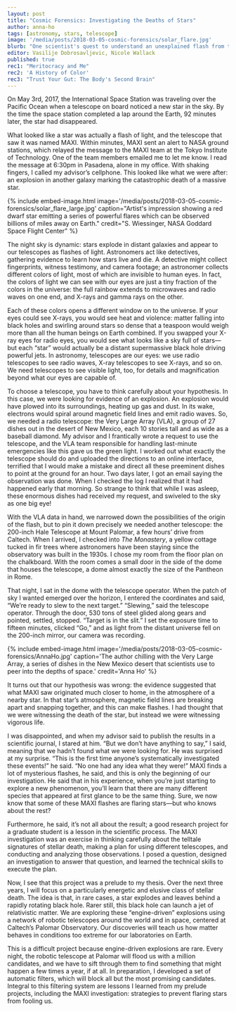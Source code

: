 ```yaml
---
layout: post
title: "Cosmic Forensics: Investigating the Deaths of Stars"
author: anna-ho
tags: [astronomy, stars, telescope]
image: '/media/posts/2018-03-05-cosmic-forensics/solar_flare.jpg'
blurb: "One scientist's quest to understand an unexplained flash from the sky"
editor: Vasilije Dobrosavljevic, Nicole Wallack
published: true
rec1: "Meritocracy and Me"
rec2: 'A History of Color'
rec3: "Trust Your Gut: The Body's Second Brain"
---
```


On May 3rd, 2017, the International Space Station was traveling over the Pacific Ocean when a telescope on board noticed a new star in the sky. By the time the space station completed a lap around the Earth, 92 minutes later, the star had disappeared.

What looked like a star was actually a flash of light, and the telescope that saw it was named MAXI. Within minutes, MAXI sent an alert to NASA ground stations, which relayed the message to the MAXI team at the Tokyo Institute of Technology. One of the team members emailed me to let me know. I read the message at 6:30pm in Pasadena, alone in my office. With shaking fingers, I called my advisor’s cellphone. This looked like what we were after: an explosion in another galaxy marking the catastrophic death of a massive star.

{% include embed-image.html image='/media/posts/2018-03-05-cosmic-forensics/solar_flare_large.jpg' caption="Artist's impression showing a red dwarf star emitting a series of powerful flares which can be observed billions of miles away on Earth." credit="S. Wiessinger, NASA Goddard Space Flight Center" %}

The night sky is dynamic: stars explode in distant galaxies and appear to our telescopes as flashes of light. Astronomers act like detectives, gathering evidence to learn how stars live and die. A detective might collect fingerprints, witness testimony, and camera footage; an astronomer collects different colors of light, most of which are invisible to human eyes. In fact, the colors of light we can see with our eyes are just a tiny fraction of the colors in the universe: the full rainbow extends to microwaves and radio waves on one end, and X-rays and gamma rays on the other.


Each of these colors opens a different window on to the universe. If your eyes could see X-rays, you would see heat and violence: matter falling into black holes and swirling around stars so dense that a teaspoon would weigh more than all the human beings on Earth combined. If you swapped your X-ray eyes for radio eyes, you would see what looks like a sky full of stars—but each “star” would actually be a distant supermassive black hole driving powerful jets. In astronomy, telescopes are our eyes: we use radio telescopes to see radio waves, X-ray telescopes to see X-rays, and so on. We need telescopes to see visible light, too, for details and magnification beyond what our eyes are capable of.

To choose a telescope, you have to think carefully about your hypothesis. In this case, we were looking for evidence of an explosion. An explosion would have plowed into its surroundings, heating up gas and dust. In its wake, electrons would spiral around magnetic field lines and emit radio waves. So, we needed a radio telescope: the Very Large Array (VLA), a group of 27 dishes out in the desert of New Mexico, each 10 stories tall and as wide as a baseball diamond. My advisor and I frantically wrote a request to use the telescope, and the VLA team responsible for handling last-minute emergencies like this gave us the green light. I worked out what exactly the telescope should do and uploaded the directions to an online interface, terrified that I would make a mistake and direct all these preeminent dishes to point at the ground for an hour. Two days later, I got an email saying the observation was done. When I checked the log I realized that it had happened early that morning. So strange to think that while I was asleep, these enormous dishes had received my request, and swiveled to the sky as one big eye! 

With the VLA data in hand, we narrowed down the possibilities of the origin of the flash, but to pin it down precisely we needed another telescope: the 200-inch Hale Telescope at Mount Palomar, a few hours’ drive from Caltech. When I arrived, I checked into *The Monastery*, a yellow cottage tucked in fir trees where astronomers have been staying since the observatory was built in the 1930s. I chose my room from the floor plan on the chalkboard. With the room comes a small door in the side of the dome that houses the telescope, a dome almost exactly the size of the Pantheon in Rome.

That night, I sat in the dome with the telescope operator. When the patch of sky I wanted emerged over the horizon, I entered the coordinates and said, “We’re ready to slew to the next target.” “Slewing,” said the telescope operator. Through the door, 530 tons of steel glided along gears and pointed, settled, stopped. “Target is in the slit.” I set the exposure time to fifteen minutes, clicked “Go,” and as light from the distant universe fell on the 200-inch mirror, our camera was recording.

{% include embed-image.html image='/media/posts/2018-03-05-cosmic-forensics/AnnaHo.jpg' caption='The author chilling with the Very Large Array, a series of dishes in the New Mexico desert that scientists use to peer into the depths of space.' credit='Anna Ho' %}

It turns out that our hypothesis was wrong: the evidence suggested that what MAXI saw originated much closer to home, in the atmosphere of a nearby star. In that star’s atmosphere, magnetic field lines are breaking apart and snapping together, and this can make flashes. I had thought that we were witnessing the death of the star, but instead we were witnessing vigorous life. 

I was disappointed, and when my advisor said to publish the results in a scientific journal, I stared at him. “But we don’t have anything to say,” I said, meaning that we hadn’t found what we were looking for. He was surprised at my surprise. “This is the first time anyone’s systematically investigated these events!” he said. “No one had any idea what they were!” MAXI finds a lot of mysterious flashes, he said, and this is only the beginning of our investigation. He said that in his experience, when you’re just starting to explore a new phenomenon, you’ll learn that there are many different species that appeared at first glance to be the same thing. Sure, we now know that some of these MAXI flashes are flaring stars—but who knows about the rest?

Furthermore, he said, it’s not all about the result; a good research project for a graduate student is a lesson in the scientific process. The MAXI investigation was an exercise in thinking carefully about the telltale signatures of stellar death, making a plan for using different telescopes, and conducting and analyzing those observations. I posed a question, designed an investigation to answer that question, and learned the technical skills to execute the plan.

Now, I see that this project was a prelude to my thesis. Over the next three years, I will focus on a particularly energetic and elusive class of stellar death. The idea is that, in rare cases, a star explodes and leaves behind a rapidly rotating black hole. Rarer still, this black hole can launch a jet of relativistic matter. We are exploring these “engine-driven” explosions using a network of robotic telescopes around the world and in space, centered at Caltech’s Palomar Observatory. Our discoveries will teach us how matter behaves in conditions too extreme for our laboratories on Earth.

This is a difficult project because engine-driven explosions are rare. Every night, the robotic telescope at Palomar will flood us with a million candidates, and we have to sift through them to find something that might happen a few times a year, if at all. In preparation, I developed a set of automatic filters, which will block all but the most promising candidates. Integral to this filtering system are lessons I learned from my prelude projects, including the MAXI investigation: strategies to prevent flaring stars from fooling us.


